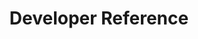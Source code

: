 ---
id: developer-reference
title: Developer Reference
description: Explore our developer documentation and find out how to extend Infinite Flight with our APIs.
order: 5
---